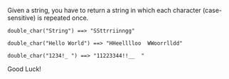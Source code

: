 Given a string, you have to return a string in which each character (case-sensitive) is repeated once.

	double_char("String") ==> "SSttrriinngg"

	double_char("Hello World") ==> "HHeelllloo  WWoorrlldd"

	double_char("1234!_ ") ==> "11223344!!__  "
Good Luck!